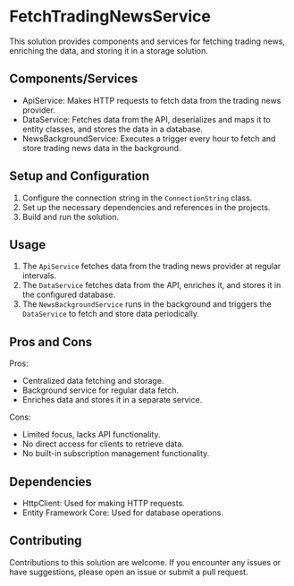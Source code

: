 # FetchTradingNewsService

This solution provides components and services for fetching trading news, enriching the data, and storing it in a storage solution.

## Components/Services

- ApiService: Makes HTTP requests to fetch data from the trading news provider.
- DataService: Fetches data from the API, deserializes and maps it to entity classes, and stores the data in a database.
- NewsBackgroundService: Executes a trigger every hour to fetch and store trading news data in the background.

## Setup and Configuration

1. Configure the connection string in the `ConnectionString` class.
2. Set up the necessary dependencies and references in the projects.
3. Build and run the solution.

## Usage

1. The `ApiService` fetches data from the trading news provider at regular intervals.
2. The `DataService` fetches data from the API, enriches it, and stores it in the configured database.
3. The `NewsBackgroundService` runs in the background and triggers the `DataService` to fetch and store data periodically.

## Pros and Cons

Pros:

- Centralized data fetching and storage.
- Background service for regular data fetch.
- Enriches data and stores it in a separate service.

Cons:

- Limited focus, lacks API functionality.
- No direct access for clients to retrieve data.
- No built-in subscription management functionality.

## Dependencies

- HttpClient: Used for making HTTP requests.
- Entity Framework Core: Used for database operations.

## Contributing

Contributions to this solution are welcome. If you encounter any issues or have suggestions, please open an issue or submit a pull request.


